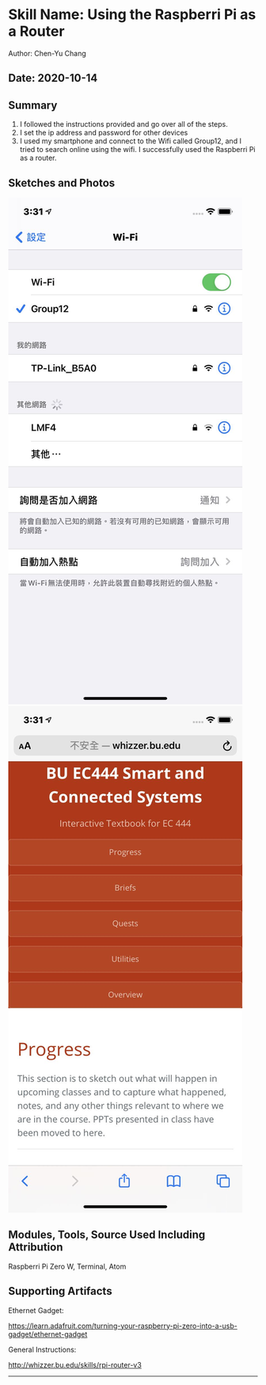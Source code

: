 #  Skill Name: Using the Raspberri Pi as a Router

Author: Chen-Yu Chang

Date: 2020-10-14
-----

## Summary
1. I followed the instructions provided and go over all of the steps.
2. I set the ip address and password for other devices
3. I used my smartphone and connect to the Wifi called Group12, and I tried to search online using the wifi. I successfully used the Raspberri Pi as a router.

## Sketches and Photos
![](images/3.jpeg)
![](images/4.jpeg)

## Modules, Tools, Source Used Including Attribution
Raspberri Pi Zero W, Terminal, Atom

## Supporting Artifacts

Ethernet Gadget:

https://learn.adafruit.com/turning-your-raspberry-pi-zero-into-a-usb-gadget/ethernet-gadget

General Instructions:

http://whizzer.bu.edu/skills/rpi-router-v3

-----
